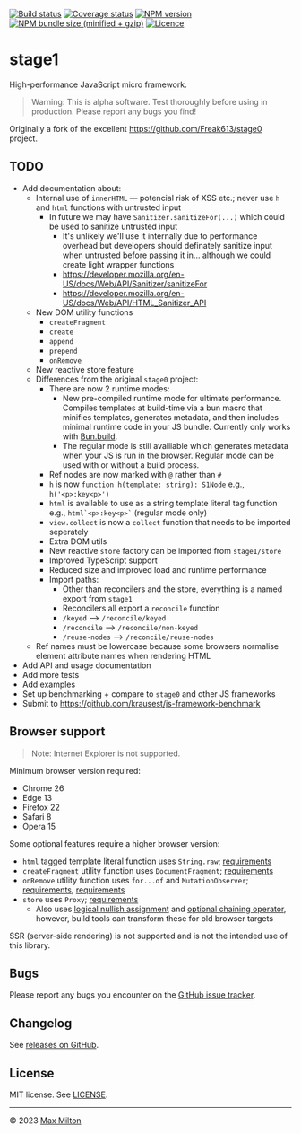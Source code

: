 [![Build status](https://img.shields.io/github/actions/workflow/status/maxmilton/stage1/ci.yml?branch=master)](https://github.com/maxmilton/stage1/actions)
[![Coverage status](https://img.shields.io/codeclimate/coverage/maxmilton/stage1)](https://codeclimate.com/github/maxmilton/stage1)
[![NPM version](https://img.shields.io/npm/v/stage1.svg)](https://www.npmjs.com/package/stage1)
[![NPM bundle size (minified + gzip)](https://img.shields.io/bundlephobia/minzip/stage1.svg)](https://bundlephobia.com/result?p=stage1)
[![Licence](https://img.shields.io/github/license/maxmilton/stage1.svg)](https://github.com/maxmilton/stage1/blob/master/LICENSE)

# stage1

High-performance JavaScript micro framework.

> Warning: This is alpha software. Test thoroughly before using in production. Please report any bugs you find!

Originally a fork of the excellent <https://github.com/Freak613/stage0> project.

## TODO

- Add documentation about:
  - Internal use of `innerHTML` — potencial risk of XSS etc.; never use `h` and `html` functions with untrusted input
    - In future we may have `Sanitizer.sanitizeFor(...)` which could be used to sanitize untrusted input
      - It's unlikely we'll use it internally due to performance overhead but developers should definately sanitize input when untrusted before passing it in... although we could create light wrapper functions
      - <https://developer.mozilla.org/en-US/docs/Web/API/Sanitizer/sanitizeFor>
      - <https://developer.mozilla.org/en-US/docs/Web/API/HTML_Sanitizer_API>
  - New DOM utility functions
    - `createFragment`
    - `create`
    - `append`
    - `prepend`
    - `onRemove`
  - New reactive store feature
  - Differences from the original `stage0` project:
    - There are now 2 runtime modes:
      - New pre-compiled runtime mode for ultimate performance. Compiles templates at build-time via a bun macro that minifies templates, generates metadata, and then includes minimal runtime code in your JS bundle. Currently only works with [Bun.build](https://bun.sh/docs/bundler).
      - The regular mode is still availiable which generates metadata when your JS is run in the browser. Regular mode can be used with or without a build process.
    - Ref nodes are now marked with `@` rather than `#`
    - `h` is now `function h(template: string): S1Node` e.g., `h('<p>:key<p>')`
    - `html` is available to use as a string template literal tag function e.g., `` html`<p>:key<p>` `` (regular mode only)
    - `view.collect` is now a `collect` function that needs to be imported seperately
    - Extra DOM utils
    - New reactive `store` factory can be imported from `stage1/store`
    - Improved TypeScript support
    - Reduced size and improved load and runtime performance
    - Import paths:
      - Other than reconcilers and the store, everything is a named export from `stage1`
      - Reconcilers all export a `reconcile` function
      - `/keyed` --> `/reconcile/keyed`
      - `/reconcile` --> `/reconcile/non-keyed`
      - `/reuse-nodes` --> `/reconcile/reuse-nodes`
  - Ref names must be lowercase because some browsers normalise element attribute names when rendering HTML
- Add API and usage documentation
- Add more tests
- Add examples
- Set up benchmarking + compare to `stage0` and other JS frameworks
- Submit to <https://github.com/krausest/js-framework-benchmark>

## Browser support

> Note: Internet Explorer is not supported.

Minimum browser version required:

- Chrome 26
- Edge 13
- Firefox 22
- Safari 8
- Opera 15

Some optional features require a higher browser version:

- `html` tagged template literal function uses `String.raw`; [requirements](https://developer.mozilla.org/en-US/docs/Web/JavaScript/Reference/Global_Objects/String/raw#browser_compatibility)
- `createFragment` utility function uses `DocumentFragment`; [requirements](https://developer.mozilla.org/en-US/docs/Web/API/DocumentFragment/DocumentFragment#browser_compatibility)
- `onRemove` utility function uses `for...of` and `MutationObserver`; [requirements](https://developer.mozilla.org/en-US/docs/Web/JavaScript/Reference/Statements/for...of#browser_compatibility), [requirements](https://developer.mozilla.org/en-US/docs/Web/API/MutationObserver/)
- `store` uses `Proxy`; [requirements](https://developer.mozilla.org/en-US/docs/Web/JavaScript/Reference/Global_Objects/Proxy/Proxy#browser_compatibility)
  - Also uses [logical nullish assignment](<(https://developer.mozilla.org/en-US/docs/Web/JavaScript/Reference/Operators/Logical_nullish_assignment#browser_compatibility)>) and [optional chaining operator](https://developer.mozilla.org/en-US/docs/Web/JavaScript/Reference/Operators/Optional_chaining#browser_compatibility), however, build tools can transform these for old browser targets

SSR (server-side rendering) is not supported and is not the intended use of this library.

## Bugs

Please report any bugs you encounter on the [GitHub issue tracker](https://github.com/maxmilton/stage1/issues).

## Changelog

See [releases on GitHub](https://github.com/maxmilton/stage1/releases).

## License

MIT license. See [LICENSE](https://github.com/maxmilton/stage1/blob/master/LICENSE).

---

© 2023 [Max Milton](https://maxmilton.com)
